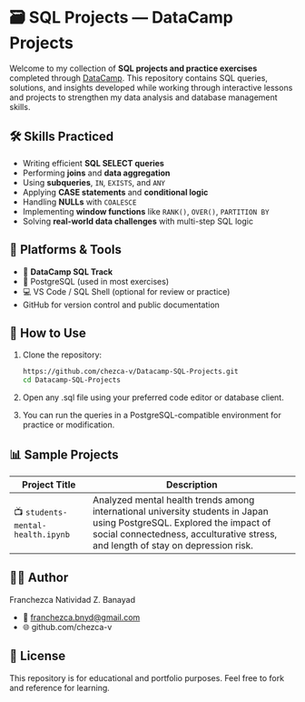 # 🗃️ SQL Projects — DataCamp Projects

Welcome to my collection of **SQL projects and practice exercises** completed through [DataCamp](https://www.datacamp.com/). This repository contains SQL queries, solutions, and insights developed while working through interactive lessons and projects to strengthen my data analysis and database management skills.

## 🛠 Skills Practiced

- Writing efficient **SQL SELECT queries**
- Performing **joins** and **data aggregation**
- Using **subqueries**, `IN`, `EXISTS`, and `ANY`
- Applying **CASE statements** and **conditional logic**
- Handling **NULLs** with `COALESCE`
- Implementing **window functions** like `RANK()`, `OVER()`, `PARTITION BY`
- Solving **real-world data challenges** with multi-step SQL logic

## 📌 Platforms & Tools

- 🧠 **DataCamp SQL Track**
- 🐘 PostgreSQL (used in most exercises)
- 💻 VS Code / SQL Shell (optional for review or practice)
- GitHub for version control and public documentation

## 🚀 How to Use

1. Clone the repository:

   ```bash
   https://github.com/chezca-v/Datacamp-SQL-Projects.git
   cd Datacamp-SQL-Projects
2. Open any .sql file using your preferred code editor or database client.
3. You can run the queries in a PostgreSQL-compatible environment for practice or modification.

## 📊 Sample Projects

| Project Title                      | Description                                                       |
| ---------------------------------- | ----------------------------------------------------------------- |
| 📺 `students-mental-health.ipynb`             | Analyzed mental health trends among international university students in Japan using PostgreSQL. Explored the impact of social connectedness, acculturative stress, and length of stay on depression risk. |

## 👩‍💻 Author
Franchezca Natividad Z. Banayad
- 📧 franchezca.bnyd@gmail.com
- 🌐 github.com/chezca-v 

  
## 📜 License
This repository is for educational and portfolio purposes. Feel free to fork and reference for learning.


